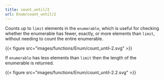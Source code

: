 ```yaml
---
title: count_until/2
url: Enum/count_until/2
---
```


Counts up to `limit` elements in the `enumerable`, which is useful for checking whether the enumerable has fewer, exactly, or more elements than `limit`, without needing to count the entire enumerable.

{{< figure src="images/functions/Enum/count_until-2.svg" >}}

If `enumerable` has less elements than `limit` then the length of the enumerable is returned.

{{< figure src="images/functions/Enum/count_until-2.2.svg" >}}

